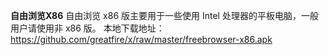 **自由浏览X86**
自由浏览 x86 版主要用于一些使用 Intel 处理器的平板电脑，一般用户请使用非 x86 版。
本地下载地址：https://github.com/greatfire/x/raw/master/freebrowser-x86.apk